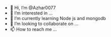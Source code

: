 - 👋 Hi, I’m @Azhar0077
- 👀 I’m interested in ...
- 🌱 I’m currently learning Node js and mongodb
- 💞️ I’m looking to collaborate on ...
- 📫 How to reach me ...

<!---
Azhar0077/Azhar0077 is a ✨ special ✨ repository because its `README.md` (this file) appears on your GitHub profile.
You can click the Preview link to take a look at your changes.
--->
